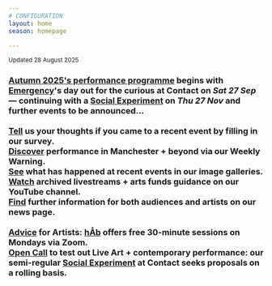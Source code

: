 ```yaml
---
# CONFIGURATION
layout: home
season: homepage

---
```

<small>Updated 28 August 2025</small>        
### [Autumn 2025's performance programme](/current/2025) begins with [Emergency](/current/2025-emergency)'s day out for the curious at Contact on *Sat 27 Sep* — continuing with a [Social Experiment](/socialexperiment) on *Thu 27 Nov* and further events to be announced…<br><br><a href="https://www.illuminate-data.org.uk/survey/gnwmcx" target="_blank">Tell</a> us your thoughts if you came to a recent event by filling in our survey.<br><a href="https://wordofwarning.posthaven.com" target="_blank">Discover</a> performance in Manchester + beyond via our Weekly Warning.<br>[See](/galleries) what has happened at recent events in our image galleries.<br><a href="https://youtube.com/@warnmcr" target="_blank">Watch</a> archived livestreams + arts funds guidance on our YouTube channel.<br>[Find](/news) further information for both audiences and artists on our news page.<br><br>[Advice](/hab/advice) for Artists: [hÅb](/hab) offers free 30-minute sessions on Mondays via Zoom.<br><a href="https://socialexperiment.posthaven.com" target="_blank">Open Call</a> to test out Live Art + contemporary performance: our semi-regular [Social Experiment](/socialexperiment) at Contact seeks proposals on a rolling basis.
